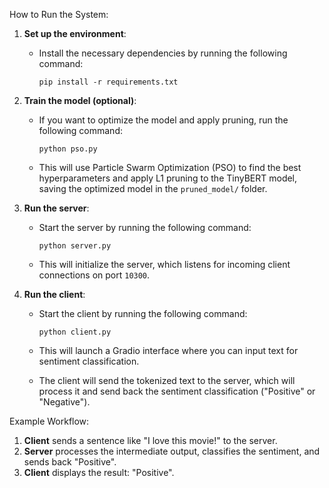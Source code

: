 How to Run the System:

1. **Set up the environment**:
    - Install the necessary dependencies by running the following command:
        
        ```
        pip install -r requirements.txt
        ```
        
2. **Train the model (optional)**:
    - If you want to optimize the model and apply pruning, run the following command:
        
        ```
        python pso.py
        ```
        
    - This will use Particle Swarm Optimization (PSO) to find the best hyperparameters and apply L1 pruning to the TinyBERT model, saving the optimized model in the `pruned_model/` folder.
3. **Run the server**:
    - Start the server by running the following command:
        
        ```
        python server.py
        ```
        
    - This will initialize the server, which listens for incoming client connections on port `10300`.
4. **Run the client**:
    - Start the client by running the following command:
        
        ```
        python client.py
        ```
        
    - This will launch a Gradio interface where you can input text for sentiment classification.
    - The client will send the tokenized text to the server, which will process it and send back the sentiment classification ("Positive" or "Negative").

Example Workflow:

1. **Client** sends a sentence like "I love this movie!" to the server.
2. **Server** processes the intermediate output, classifies the sentiment, and sends back "Positive".
3. **Client** displays the result: "Positive".
